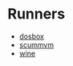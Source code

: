 # Runners

- [dosbox](docs/runners/dosbox.md)
- [scummvm](docs/runners/scummvm.md)
- [wine](docs/runners/wine.md)

